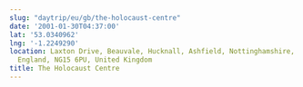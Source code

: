```yaml
---
slug: "daytrip/eu/gb/the-holocaust-centre"
date: '2001-01-30T04:37:00'
lat: '53.0340962'
lng: '-1.2249290'
location: Laxton Drive, Beauvale, Hucknall, Ashfield, Nottinghamshire, East Midlands,
  England, NG15 6PU, United Kingdom
title: The Holocaust Centre
---
```




